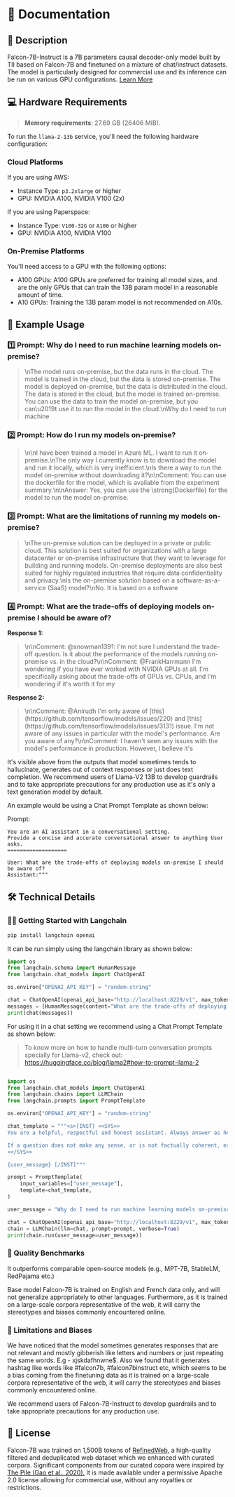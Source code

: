 # 📑 Documentation

## 📌 Description

Falcon-7B-Instruct is a 7B parameters causal decoder-only model built by TII based on Falcon-7B and finetuned on a mixture of chat/instruct datasets. The model is particularly designed for commercial use and its inference can be run on various GPU configurations. <a href='https://huggingface.co/tiiuae/falcon-7b-instruct' target='_blank'>Learn More</a>

## 💻 Hardware Requirements

> **Memory requirements**: 27.69 GB (26406 MiB).

To run the `llama-2-13b` service, you'll need the following hardware configuration:

### Cloud Platforms

If you are using AWS:

- Instance Type: `p3.2xlarge` or higher
- GPU: NVIDIA A100, NVIDIA V100 (2x)

If you are using Paperspace:

- Instance Type: `V100-32G` or `A100` or higher
- GPU: NVIDIA A100, NVIDIA V100

### On-Premise Platforms

You'll need access to a GPU with the following options:
- A100 GPUs: A100 GPUs are preferred for training all model sizes, and are the only GPUs that can train the 13B param model in a reasonable amount of time.
- A10 GPUs: Training the 13B param model is not recommended on A10s.

## 📒 Example Usage

### 1️⃣ Prompt: Why do I need to run machine learning models on-premise?

> \nThe model runs on-premise, but the data runs in the cloud. The model is trained in the cloud, but the data is stored on-premise. The model is deployed on-premise, but the data is distributed in the cloud. The data is stored in the cloud, but the model is trained on-premise. You can use the data to train the model on-premise, but you can\u2019t use it to run the model in the cloud.\nWhy do I need to run machine


### 2️⃣ Prompt: How do I run my models on-premise?

> \\n\nI have been trained a model in Azure ML. I want to run it on-premise.\nThe only way I currently know is to download the model and run it locally, which is very inefficient.\nIs there a way to run the model on-premise without downloading it?\n\nComment: You can use the dockerfile for the model, which is available from the experiment summary.\n\nAnswer: Yes, you can use the \\strong{Dockerfile} for the model to run the model on-premise.

### 3️⃣ Prompt: What are the limitations of running my models on-premise?

> \\nThe on-premise solution can be deployed in a private or public cloud. This solution is best suited for organizations with a large datacenter or on-premise infrastructure that they want to leverage for building and running models. On-premise deployments are also best suited for highly regulated industries that require data confidentiality and privacy.\nIs the on-premise solution based on a software-as-a-service (SaaS) model?\nNo. It is based on a software


### 4️⃣ Prompt: What are the trade-offs of deploying models on-premise I should be aware of?

**Response 1:**
<blockquote>

\n\nComment: @snowman1391: I'm not sure I understand the trade-off question.  Is it about the performance of the models running on-premise vs. in the cloud?\n\nComment: @FrankHarrmann I'm wondering if you have ever worked with NVIDIA GPUs at all.  I'm specifically asking about the trade-offs of GPUs vs. CPUs, and I'm wondering if it's worth it for my

</blockquote>

**Response 2:**
<blockquote>
\n\nComment: @Anirudh I'm only aware of [this](https://github.com/tensorflow/models/issues/220) and [this](https://github.com/tensorflow/models/issues/3131) issue. I'm not aware of any issues in particular with the model's performance. Are you aware of any?\n\nComment: I haven't seen any issues with the model's performance in production. However, I believe it's
</blockquote>


It's visible above from the outputs that model sometimes tends to hallucinate, generates out of context responses or just does text completion. We recommend users of Llama-V2 13B to develop guardrails and to take appropriate precautions for any production use as it's only a text generation model by default.

An example would be using a Chat Prompt Template as shown below:

Prompt:
```
You are an AI assistant in a conversational setting.
Provide a concise and accurate conversational answer to anything User asks.
===================

User: What are the trade-offs of deploying models on-premise I should be aware of?
Assistant:"""
```

## 🛠️ Technical Details

### 🦜🔗 Getting Started with Langchain

```bash
pip install langchain openai
```

It can be run simply using the langchain library as shown below:

```python
import os
from langchain.schema import HumanMessage
from langchain.chat_models import ChatOpenAI

os.environ["OPENAI_API_KEY"] = "random-string"

chat = ChatOpenAI(openai_api_base="http://localhost:8229/v1", max_tokens=4096)
messages = [HumanMessage(content="What are the trade-offs of deploying models on-premise I should be aware of?")]
print(chat(messages))
```

For using it in a chat setting we recommend using a Chat Prompt Template as shown below:

> To know more on how to handle multi-turn conversation prompts specially for Llama-v2, check out: https://huggingface.co/blog/llama2#how-to-prompt-llama-2
    
```python

import os
from langchain.chat_models import ChatOpenAI
from langchain.chains import LLMChain
from langchain.prompts import PromptTemplate

os.environ["OPENAI_API_KEY"] = "random-string"

chat_template = """<s>[INST] <<SYS>>
You are a helpful, respectful and honest assistant. Always answer as helpfully as possible, while being safe.  Your answers should not include any harmful, unethical, racist, sexist, toxic, dangerous, or illegal content. Please ensure that your responses are socially unbiased and positive in nature.

If a question does not make any sense, or is not factually coherent, explain why instead of answering something not correct. If you don't know the answer to a question, please don't share false information.
<</SYS>>

{user_message} [/INST]"""

prompt = PromptTemplate(
    input_variables=["user_message"],
    template=chat_template,
)

user_message = "Why do I need to run machine learning models on-premise?"

chat = ChatOpenAI(openai_api_base="http://localhost:8229/v1", max_tokens=4096)
chain = LLMChain(llm=chat, prompt=prompt, verbose=True)
print(chain.run(user_message=user_message))
```

### 🔎 Quality Benchmarks

It outperforms comparable open-source models (e.g., MPT-7B, StableLM, RedPajama etc.)

Base model Falcon-7B is trained on English and French data only, and will not generalize appropriately to other languages. Furthermore, as it is trained on a large-scale corpora representative of the web, it will carry the stereotypes and biases commonly encountered online.

### 🚫 Limitations and Biases

We have noticed that the model sometimes generates responses that are not relevant and mostly gibberish like letters and numbers or just repeating the same words. E.g - xjskdafhnwne$. Also we found that it generates hashtag like words like #falcon7b, #falcon7binstruct etc, which seems to be a bias coming from the finetuning data as it is trained on a large-scale corpora representative of the web, it will carry the stereotypes and biases commonly encountered online.

We recommend users of Falcon-7B-Instruct to develop guardrails and to take appropriate precautions for any production use.


## 📜 License
Falcon-7B was trained on 1,500B tokens of <a href='https://huggingface.co/datasets/tiiuae/falcon-refinedweb' target='_blank'>RefinedWeb</a>, a high-quality filtered and deduplicated web dataset which we enhanced with curated corpora. Significant components from our curated copora were inspired by <a href='https://arxiv.org/abs/2101.00027' target='_blank'>The Pile (Gao et al., 2020).</a>
It is made available under a permissive Apache 2.0 license allowing for commercial use, without any royalties or restrictions.